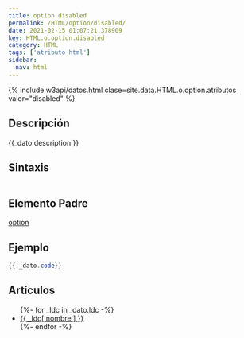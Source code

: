 ```yaml
---
title: option.disabled
permalink: /HTML/option/disabled/
date: 2021-02-15 01:07:21.378909
key: HTML.o.option.disabled
category: HTML
tags: ['atributo html']
sidebar: 
  nav: html
---
```


{% include w3api/datos.html clase=site.data.HTML.o.option.atributos valor="disabled" %}

## Descripción
{{_dato.description }}

## Sintaxis
~~~html
~~~

## Elemento Padre
[option](/HTML/option/)

## Ejemplo
~~~java
{{ _dato.code}}
~~~

## Artículos
<ul>
{%- for _ldc in _dato.ldc -%}
   <li>
       <a href="{{_ldc['url'] }}">{{ _ldc['nombre'] }}</a>
   </li>
{%- endfor -%}
</ul>
